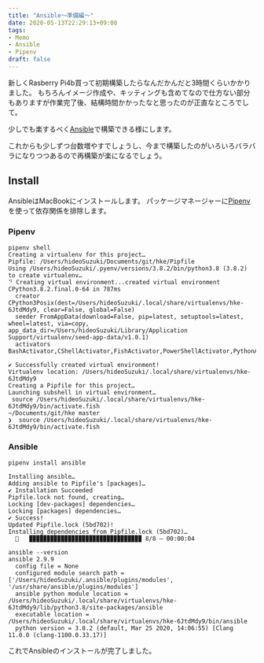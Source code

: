 ```yaml
---
title: "Ansible〜準備編〜"
date: 2020-05-13T22:29:13+09:00
tags:
- Memo
- Ansible
- Pipenv
draft: false
---
```


新しくRasberry Pi4b買って初期構築したらなんだかんだと3時間くらいかかりました。
もちろんイメージ作成や、キッティングも含めてなので仕方ない部分もありますが作業完了後、結構時間かかったなと思ったのが正直なところでして。

少しでも楽するべく[Ansible](https://github.com/ansible/ansible)で構築できる様にします。

これからも少しずつ台数増やすでしょうし、今まで構築したのがいろいろバラバラになりつつあるので再構築が楽になるでしょう。

## Install

AnsibleはMacBookにインストールします。
パッケージマネージャーに[Pipenv](https://github.com/pypa/pipenv)を使って依存関係を排除します。

### Pipenv

```fish
pipenv shell
Creating a virtualenv for this project…
Pipfile: /Users/hideoSuzuki/Documents/git/hke/Pipfile
Using /Users/hideoSuzuki/.pyenv/versions/3.8.2/bin/python3.8 (3.8.2) to create virtualenv…
⠙ Creating virtual environment...created virtual environment CPython3.8.2.final.0-64 in 787ms
  creator CPython3Posix(dest=/Users/hideoSuzuki/.local/share/virtualenvs/hke-6JtdMdy9, clear=False, global=False)
  seeder FromAppData(download=False, pip=latest, setuptools=latest, wheel=latest, via=copy, app_data_dir=/Users/hideoSuzuki/Library/Application Support/virtualenv/seed-app-data/v1.0.1)
  activators BashActivator,CShellActivator,FishActivator,PowerShellActivator,PythonActivator,XonshActivator

✔ Successfully created virtual environment!
Virtualenv location: /Users/hideoSuzuki/.local/share/virtualenvs/hke-6JtdMdy9
Creating a Pipfile for this project…
Launching subshell in virtual environment…
 source /Users/hideoSuzuki/.local/share/virtualenvs/hke-6JtdMdy9/bin/activate.fish
~/Documents/git/hke master
❯  source /Users/hideoSuzuki/.local/share/virtualenvs/hke-6JtdMdy9/bin/activate.fish

```

### Ansible

```fish
pipenv install ansible

Installing ansible…
Adding ansible to Pipfile's [packages]…
✔ Installation Succeeded
Pipfile.lock not found, creating…
Locking [dev-packages] dependencies…
Locking [packages] dependencies…
✔ Success!
Updated Pipfile.lock (5bd702)!
Installing dependencies from Pipfile.lock (5bd702)…
  🐍   ▉▉▉▉▉▉▉▉▉▉▉▉▉▉▉▉▉▉▉▉▉▉▉▉▉▉▉▉▉▉▉▉ 8/8 — 00:00:04

```

```fish
ansible --version
ansible 2.9.9
  config file = None
  configured module search path = ['/Users/hideoSuzuki/.ansible/plugins/modules', '/usr/share/ansible/plugins/modules']
  ansible python module location = /Users/hideoSuzuki/.local/share/virtualenvs/hke-6JtdMdy9/lib/python3.8/site-packages/ansible
  executable location = /Users/hideoSuzuki/.local/share/virtualenvs/hke-6JtdMdy9/bin/ansible
  python version = 3.8.2 (default, Mar 25 2020, 14:06:55) [Clang 11.0.0 (clang-1100.0.33.17)]

```

これでAnsibleのインストールが完了しました。
